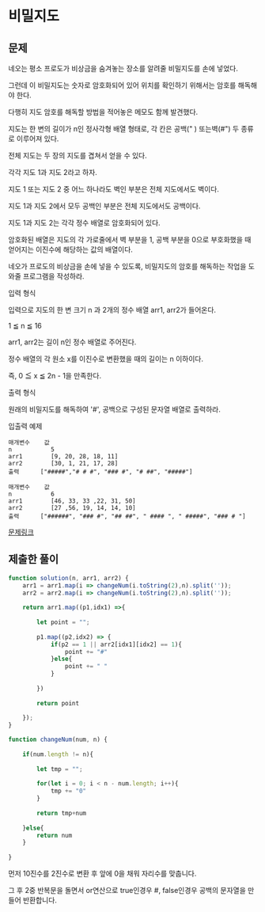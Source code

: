 # 비밀지도

## 문제

네오는 평소 프로도가 비상금을 숨겨놓는 장소를 알려줄 비밀지도를 손에 넣었다. 

그런데 이 비밀지도는 숫자로 암호화되어 있어 위치를 확인하기 위해서는 암호를 해독해야 한다. 

다행히 지도 암호를 해독할 방법을 적어놓은 메모도 함께 발견했다.

지도는 한 변의 길이가 n인 정사각형 배열 형태로, 각 칸은 공백(" ) 또는벽(#") 두 종류로 이루어져 있다.

전체 지도는 두 장의 지도를 겹쳐서 얻을 수 있다. 

각각 지도 1과 지도 2라고 하자. 

지도 1 또는 지도 2 중 어느 하나라도 벽인 부분은 전체 지도에서도 벽이다. 

지도 1과 지도 2에서 모두 공백인 부분은 전체 지도에서도 공백이다.

지도 1과 지도 2는 각각 정수 배열로 암호화되어 있다.

암호화된 배열은 지도의 각 가로줄에서 벽 부분을 1, 공백 부분을 0으로 부호화했을 때 얻어지는 이진수에 해당하는 값의 배열이다.

네오가 프로도의 비상금을 손에 넣을 수 있도록, 비밀지도의 암호를 해독하는 작업을 도와줄 프로그램을 작성하라.

입력 형식

입력으로 지도의 한 변 크기 n 과 2개의 정수 배열 arr1, arr2가 들어온다.

1 ≦ n ≦ 16

arr1, arr2는 길이 n인 정수 배열로 주어진다.

정수 배열의 각 원소 x를 이진수로 변환했을 때의 길이는 n 이하이다. 

즉, 0 ≦ x ≦ 2n - 1을 만족한다.

출력 형식

원래의 비밀지도를 해독하여 '#', 공백으로 구성된 문자열 배열로 출력하라.

입출력 예제
```
매개변수	값
n	        5
arr1	    [9, 20, 28, 18, 11]
arr2	    [30, 1, 21, 17, 28]
출력	    ["#####","# # #", "### #", "# ##", "#####"]

매개변수	값
n	        6
arr1	    [46, 33, 33 ,22, 31, 50]
arr2	    [27 ,56, 19, 14, 14, 10]
출력	    ["######", "### #", "## ##", " #### ", " #####", "### # "]
```

[문제링크](https://programmers.co.kr/learn/courses/30/lessons/17681)

## 제출한 풀이

```javascript
function solution(n, arr1, arr2) {
    arr1 = arr1.map(i => changeNum(i.toString(2),n).split(''));
    arr2 = arr2.map(i => changeNum(i.toString(2),n).split(''));
    
    return arr1.map((p1,idx1) =>{
        
        let point = "";
        
        p1.map((p2,idx2) => {
            if(p2 == 1 || arr2[idx1][idx2] == 1){
                point += "#"
            }else{
                point += " "
            }
            
        })
        
        return point
        
    });
}

function changeNum(num, n) {
    
    if(num.length != n){
        
        let tmp = "";
        
        for(let i = 0; i < n - num.length; i++){
            tmp += "0"
        }
        
        return tmp+num
        
    }else{
        return num
    }
    
}
```

먼저 10진수를 2진수로 변환 후 앞에 0을 채워 자리수를 맞춥니다.

그 후 2중 반복문을 돌면서 or연산으로 true인경우 #, false인경우 공백의 문자열을 만들어 반환합니다.